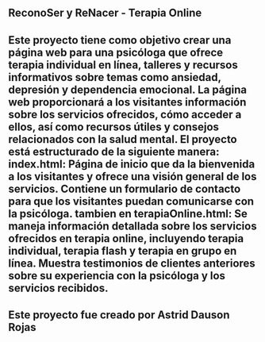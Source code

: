 ## ReconoSer y ReNacer -  Terapia Online


## Este proyecto tiene como objetivo crear una página web para una psicóloga que ofrece terapia individual en línea, talleres y recursos informativos sobre temas como ansiedad, depresión y dependencia emocional. La página web proporcionará a los visitantes información sobre los servicios ofrecidos, cómo acceder a ellos, así como recursos útiles y consejos relacionados con la salud mental.  El proyecto está estructurado de la siguiente manera: index.html: Página de inicio que da la bienvenida a los visitantes y ofrece una visión general de los servicios.  Contiene un formulario de contacto para que los visitantes puedan comunicarse con la psicóloga.  tambien en terapiaOnline.html: Se maneja información detallada sobre los servicios ofrecidos en terapia online, incluyendo terapia individual, terapia flash y terapia en grupo en línea. Muestra testimonios de clientes anteriores sobre su experiencia con la psicóloga y los servicios recibidos. 


## Este proyecto fue creado por Astrid Dauson Rojas